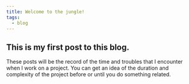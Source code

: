 ```yaml
---
title: Welcome to the jungle!
tags: 
  - blog  
---
```

## This is my first post to this blog. 

These posts will be the record of the time and troubles that I encounter when I work on a project.
You can get an idea of the duration and complexity of the project before or until you do something related.